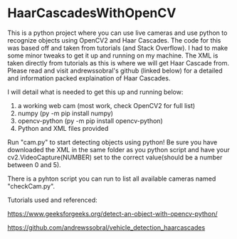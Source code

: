 # HaarCascadesWithOpenCV
This is a python project where you can use live cameras and use python to recognize objects using OpenCV2 and Haar Cascades. The code for this was based off and taken from tutorials (and Stack Overflow). I had to make some minor tweaks to get it up and running on my machine. The XML is taken directly from tutorials as this is where we will get Haar Cascade from. Please read and visit andrewssobral's github (linked below) for a detailed and information packed explaination of Haar Cascades.

I will detail what is needed to get this up and running below:
1. a working web cam (most work, check OpenCV2 for full list)
2. numpy (py -m pip install numpy)
3. opencv-python (py -m pip install opencv-python)
4. Python and XML files provided

Run "cam.py" to start detecting objects using python! Be sure you have downloaded the XML in the same folder as you python script and have your cv2.VideoCapture(NUMBER) set to the correct value(should be a number between 0 and 5).

There is a pyhton script you can run to list all available cameras named "checkCam.py".

Tutorials used and referenced:

https://www.geeksforgeeks.org/detect-an-object-with-opencv-python/

https://github.com/andrewssobral/vehicle_detection_haarcascades
